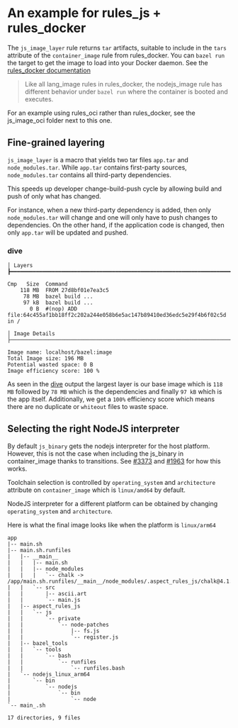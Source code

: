 # An example for rules_js + rules_docker

The `js_image_layer` rule returns `tar` artifacts, suitable to include in the `tars` attribute of the `container_image` rule from rules_docker.
You can `bazel run` the target to get the image to load into your Docker daemon.
See the [rules_docker documentation](https://github.com/bazelbuild/rules_docker/blob/a8aff4076f75c4dfb39bd768dd9870b5d263e70d/README.md#using-with-docker-locally)

> Like all lang_image rules in rules_docker, the nodejs_image rule has different behavior under `bazel run` where the container is booted and executes.

For an example using rules_oci rather than rules_docker, see the js_image_oci folder next to this one.

## Fine-grained layering

`js_image_layer` is a macro that yields two tar files `app.tar` and `node_modules.tar`. While `app.tar` contains first-party sources, `node_modules.tar` contains all third-party dependencies.

This speeds up developer change-build-push cycle by allowing build and push of only what has changed.

For instance, when a new third-party dependency is added, then only `node_modules.tar` will change and one will only have to push changes to dependencies.
On the other hand, if the application code is changed, then only `app.tar` will be updated and pushed.

### dive <image>

```
│ Layers ┣━━━━━━━━━━━━━━━━━━━━━━━━━━━━━━━━━━━━━━━━━━━━━━━━━━━━━━━━━━━━━━━━━━━━━━━━━━━━━━━━━━━━━━━━━━━━━━━━━━

Cmp   Size  Command
    118 MB  FROM 27d8bf01e7ea3c5
     78 MB  bazel build ...
     97 kB  bazel build ...
       0 B  #(nop) ADD file:64c455af1bb18ff2c202a244e058b6e5ac147b89410ed36edc5e29f4b6f02c5d in /

│ Image Details ├───────────────────────────────────────────────────────────────────────────────────────────

Image name: localhost/bazel:image
Total Image size: 196 MB
Potential wasted space: 0 B
Image efficiency score: 100 %
```

As seen in the [dive](https://github.com/wagoodman/dive) output the largest layer is our base image which is `118 MB` followed by `78 MB` which is the dependencies and finally `97 kB` which is the app itself.
Additionally, we get a `100%` efficiency score which means there are no duplicate or `whiteout` files to waste space.

## Selecting the right NodeJS interpreter

By default `js_binary` gets the nodejs interpreter for the host platform. However, this is not the case when including the js_binary in container_image thanks to transitions. See [#3373](https://github.com/bazelbuild/rules_nodejs/pull/3373) and [#1963](https://github.com/bazelbuild/rules_docker/pull/1963) for how this works.

Toolchain selection is controlled by `operating_system` and `architecture` attribute on `container_image` which is `linux/amd64` by default.

NodeJS interpreter for a different platform can be obtained by changing `operating_system` and `architecture`.

Here is what the final image looks like when the platform is `linux/arm64`

```
app
|-- main.sh
|-- main.sh.runfiles
|   |-- __main__
|   |   |-- main.sh
|   |   |-- node_modules
|   |   |   `-- chalk -> /app/main.sh.runfiles/__main__/node_modules/.aspect_rules_js/chalk@4.1.2/node_modules/chalk
|   |   `-- src
|   |       |-- ascii.art
|   |       `-- main.js
|   |-- aspect_rules_js
|   |   `-- js
|   |       `-- private
|   |           `-- node-patches
|   |               |-- fs.js
|   |               `-- register.js
|   |-- bazel_tools
|   |   `-- tools
|   |       `-- bash
|   |           `-- runfiles
|   |               `-- runfiles.bash
|   `-- nodejs_linux_arm64
|       `-- bin
|           `-- nodejs
|               `-- bin
|                   `-- node
`-- main_.sh

17 directories, 9 files
```
